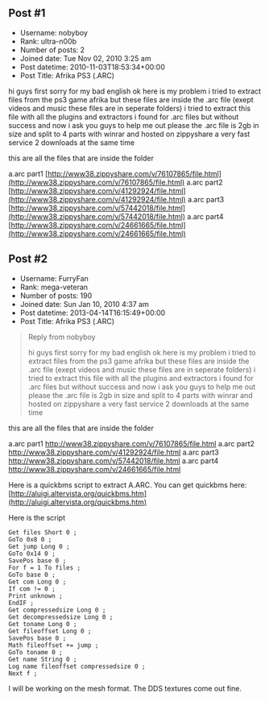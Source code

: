 ## Post #1
- Username: nobyboy
- Rank: ultra-n00b
- Number of posts: 2
- Joined date: Tue Nov 02, 2010 3:25 am
- Post datetime: 2010-11-03T18:53:34+00:00
- Post Title: Afrika PS3 (.ARC)

hi guys first sorry for my bad english 
ok here is my problem i tried to extract files from the ps3 game afrika but these files are inside the .arc file (exept videos and music these files are in seperate folders) i tried to extract this file with all the plugins and extractors i found for .arc files but without success and now i ask you guys to help me out please the .arc file is 2gb in size and split to 4 parts with winrar and hosted on zippyshare a very fast service 2 downloads at the same time 

this are all the files that are inside the folder


a.arc part1   [http://www38.zippyshare.com/v/76107865/file.html](http://www38.zippyshare.com/v/76107865/file.html)
a.arc part2   [http://www38.zippyshare.com/v/41292924/file.html](http://www38.zippyshare.com/v/41292924/file.html)
a.arc part3   [http://www38.zippyshare.com/v/57442018/file.html](http://www38.zippyshare.com/v/57442018/file.html)
a.arc part4   [http://www38.zippyshare.com/v/24661665/file.html](http://www38.zippyshare.com/v/24661665/file.html)
## Post #2
- Username: FurryFan
- Rank: mega-veteran
- Number of posts: 190
- Joined date: Sun Jan 10, 2010 4:37 am
- Post datetime: 2013-04-14T16:15:49+00:00
- Post Title: Afrika PS3 (.ARC)

> Reply from nobyboy
>
> hi guys first sorry for my bad english 
ok here is my problem i tried to extract files from the ps3 game afrika but these files are inside the .arc file (exept videos and music these files are in seperate folders) i tried to extract this file with all the plugins and extractors i found for .arc files but without success and now i ask you guys to help me out please the .arc file is 2gb in size and split to 4 parts with winrar and hosted on zippyshare a very fast service 2 downloads at the same time 

this are all the files that are inside the folder


a.arc part1   http://www38.zippyshare.com/v/76107865/file.html
a.arc part2   http://www38.zippyshare.com/v/41292924/file.html
a.arc part3   http://www38.zippyshare.com/v/57442018/file.html
a.arc part4   http://www38.zippyshare.com/v/24661665/file.html

Here is a quickbms script to extract A.ARC.
You can get quickbms here:
[http://aluigi.altervista.org/quickbms.htm](http://aluigi.altervista.org/quickbms.htm)

Here is the script

```
Get files Short 0 ;
GoTo 0x8 0 ;
Get jump Long 0 ;
GoTo 0x14 0 ;
SavePos base 0 ;
For f = 1 To files ;
GoTo base 0 ;
Get com Long 0 ;
If com != 0 ;
Print unknown ;
EndIF ;
Get compressedsize Long 0 ;
Get decompressedsize Long 0 ;
Get toname Long 0 ;
Get fileoffset Long 0 ;
SavePos base 0 ;
Math fileoffset += jump ;
GoTo toname 0 ;
Get name String 0 ;
Log name fileoffset compressedsize 0 ;
Next f ;
```


I will be working on the mesh format. The DDS textures come out fine.
